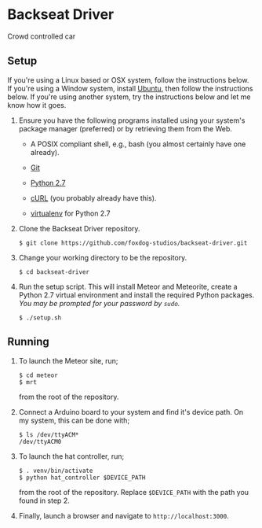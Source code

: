 Backseat Driver
===============

Crowd controlled car


Setup
-----

If you're using a Linux based or OSX system, follow the instructions below. If
you're using a Window system, install [Ubuntu](http://www.ubuntu.com/desktop),
then follow the instructions below. If you're using another system, try the
instructions below and let me know how it goes.

1.  Ensure you have the following programs installed using your system's package
    manager (preferred) or by retrieving them from the Web.

    * A POSIX compliant shell, e.g., bash (you almost certainly have one
      already).

    * [Git](http://git-scm.com/downloads)

    * [Python 2.7](https://www.python.org/download/releases/2.7.6/)

    * [cURL](http://curl.haxx.se/download.html) (you probably already have
      this).

    * [virtualenv](http://www.virtualenv.org/en/latest/) for Python 2.7


2.  Clone the Backseat Driver repository.

    ```shell
    $ git clone https://github.com/foxdog-studios/backseat-driver.git
    ```

3.  Change your working directory to be the repository.

    ```shell
    $ cd backseat-driver
    ```

5.  Run the setup script. This will install Meteor and Meteorite, create a
    Python 2.7 virtual environment and install the required Python packages.
    *You may be prompted for your password by `sudo`.*

    ```shell
    $ ./setup.sh
    ```

Running
-------

1. To launch the Meteor site, run;

    ```shell
    $ cd meteor
    $ mrt
    ```

    from the root of the repository.

2. Connect a Arduino board to your system and find it's device path. On my
   system, this can be done with;

   ```shell
   $ ls /dev/ttyACM*
   /dev/ttyACM0
   ```

3. To launch the hat controller, run;

    ```shell
    $ . venv/bin/activate
    $ python hat_controller $DEVICE_PATH
    ```

    from the root of the repository. Replace `$DEVICE_PATH` with the path you
    found in step 2.

4. Finally, launch a browser and navigate to `http://localhost:3000`.

